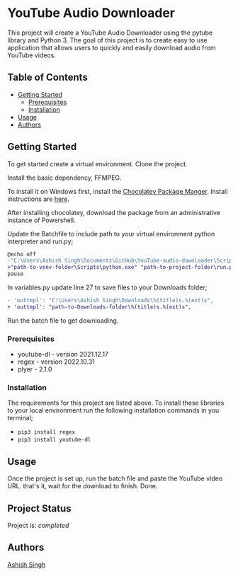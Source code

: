 # YouTube Audio Downloader

This project will create a YouTube Audio Downloader using the pytube library and Python 3. The goal of this project is to create easy to use application that allows users to quickly and easily download audio from YouTube videos.

## Table of Contents

- [Getting Started](#getting-started)
  - [Prerequisites](#prerequisites)
  - [Installation](#installation)
- [Usage](#usage)
- [Authors](#authors)

## Getting Started

To get started create a virtual environment. Clone the project.

Install the basic dependency, FFMPEG.

To install it on Windows first, install the [Chocolatey Package Manger](https://chocolatey.org/how-chocolatey-works). Install instructions are [here](https://chocolatey.org/install).

After installing chocolatey, download the package from an administrative instance of Powershell.

Update the Batchfile to include path to your virtual environment python interpreter and run.py;

```diff
@echo off
-"C:\Users\Ashish Singh\Documents\GitHub\YouTube-audio-downloader\Scripts\python.exe" "C:\Users\Ashish Singh\Documents\GitHub\YouTube-audio-downloader\run.py"
+"path-to-venv-folder\Scripts\python.exe" "path-to-project-folder\run.py"
pause
```

In variables.py update line 27 to save files to your Downloads folder;

```diff
- 'outtmpl': "C:\Users\Ashish Singh\Downloads\%(title)s.%(ext)s",
+ 'outtmpl': "path-to-Downloads-folder\%(title)s.%(ext)s",              

```

Run the batch file to get downloading.

### Prerequisites

- youtube-dl - version 2021.12.17
- regex - version 2022.10.31
- plyer - 2.1.0

### Installation

The requirements for this project are listed above.
To install these libraries to your local environment run the following installation commands in you terminal;

- ```pip3 install regex```
- ```pip3 install youtube-dl```

## Usage

Once the project is set up, run the batch file and paste the YouTube video URL. that's it, wait for the download to finish. Done.

## Project Status

Project is: _completed_

## Authors

[Ashish Singh](https://www.linkedin.com/in/45h15h/)
